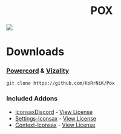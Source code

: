 <div align="center">

# POX 

</div>

<img src="https://korrnik.github.io/Pox/screenshots/main.png">

# Downloads
### **[Powercord](https://powercord.dev/) & [Vizality](https://vizality.com/)**
```
git clone https://github.com/KoRrNiK/Pox
```


### Included Addons
- [IconsaxDiscord](https://github.com/Lavender-Discord/IconsaxDiscord) - [View License](https://github.com/Lavender-Discord/IconsaxDiscord/blob/main/LICENSE)
- [Settings-Iconsax](https://github.com/Lavender-Discord/Settings-Iconsax) - [View License](https://github.com/Lavender-Discord/Settings-Iconsax/blob/main/LICENSE)
- [Context-Iconsax](https://github.com/Lavender-Discord/Context-Iconsax) - [View License](https://github.com/Lavender-Discord/Context-Iconsax/blob/main/LICENSE)
